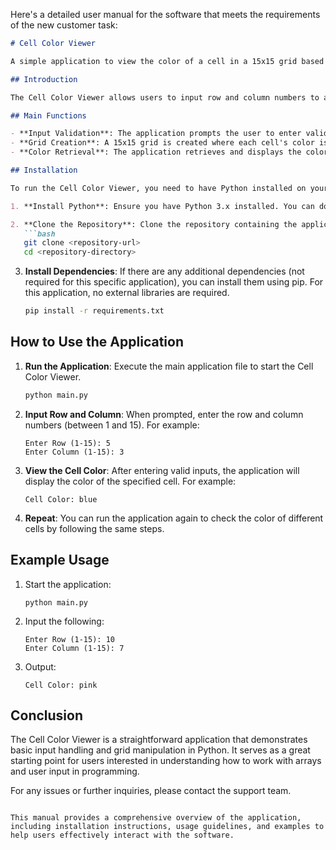 Here's a detailed user manual for the software that meets the requirements of the new customer task:

```markdown
# Cell Color Viewer

A simple application to view the color of a cell in a 15x15 grid based on user-defined row and column indices.

## Introduction

The Cell Color Viewer allows users to input row and column numbers to access a specific cell in a 15x15 grid. Each cell's color is determined by its row and column indices, providing a unique color for each cell based on a predefined list of colors. This application is designed to be user-friendly and ensures that inputs are validated to fall within the acceptable range.

## Main Functions

- **Input Validation**: The application prompts the user to enter valid integers for row and column, ensuring they are between 1 and 15.
- **Grid Creation**: A 15x15 grid is created where each cell's color is determined by the sum of its row and column indices.
- **Color Retrieval**: The application retrieves and displays the color of the specified cell based on user input.

## Installation

To run the Cell Color Viewer, you need to have Python installed on your machine. Follow these steps to set up the environment:

1. **Install Python**: Ensure you have Python 3.x installed. You can download it from [python.org](https://www.python.org/downloads/).

2. **Clone the Repository**: Clone the repository containing the application files.
   ```bash
   git clone <repository-url>
   cd <repository-directory>
   ```

3. **Install Dependencies**: If there are any additional dependencies (not required for this specific application), you can install them using pip. For this application, no external libraries are required.
   ```bash
   pip install -r requirements.txt
   ```

## How to Use the Application

1. **Run the Application**: Execute the main application file to start the Cell Color Viewer.
   ```bash
   python main.py
   ```

2. **Input Row and Column**: When prompted, enter the row and column numbers (between 1 and 15). For example:
   ```
   Enter Row (1-15): 5
   Enter Column (1-15): 3
   ```

3. **View the Cell Color**: After entering valid inputs, the application will display the color of the specified cell. For example:
   ```
   Cell Color: blue
   ```

4. **Repeat**: You can run the application again to check the color of different cells by following the same steps.

## Example Usage

1. Start the application:
   ```
   python main.py
   ```

2. Input the following:
   ```
   Enter Row (1-15): 10
   Enter Column (1-15): 7
   ```

3. Output:
   ```
   Cell Color: pink
   ```

## Conclusion

The Cell Color Viewer is a straightforward application that demonstrates basic input handling and grid manipulation in Python. It serves as a great starting point for users interested in understanding how to work with arrays and user input in programming.

For any issues or further inquiries, please contact the support team.
```

This manual provides a comprehensive overview of the application, including installation instructions, usage guidelines, and examples to help users effectively interact with the software.